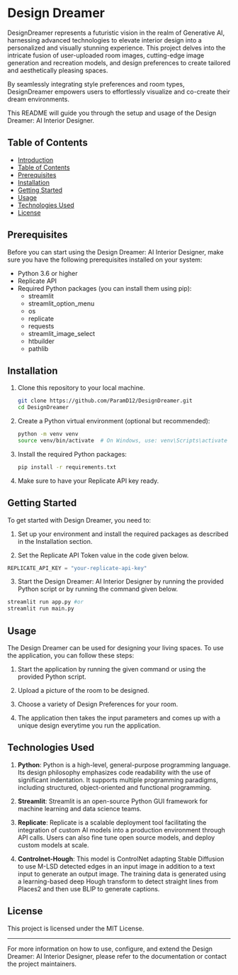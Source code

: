 # Design Dreamer

DesignDreamer represents a futuristic vision in the realm of Generative AI, harnessing advanced technologies to elevate interior design into a personalized and visually stunning experience. This project delves into the intricate fusion of user-uploaded room images, cutting-edge image generation and recreation models, and design preferences to create tailored and aesthetically pleasing spaces. 

By seamlessly integrating style preferences and room types, DesignDreamer empowers users to effortlessly visualize and co-create their dream environments.

This README will guide you through the setup and usage of the Design Dreamer: AI Interior Designer.

## Table of Contents

- [Introduction](#design-dreamer)
- [Table of Contents](#table-of-contents)
- [Prerequisites](#prerequisites)
- [Installation](#installation)
- [Getting Started](#getting-started)
- [Usage](#usage)
- [Technologies Used](#technologies-used)
- [License](#license)

## Prerequisites

Before you can start using the Design Dreamer: AI Interior Designer, make sure you have the following prerequisites installed on your system:

- Python 3.6 or higher
- Replicate API
- Required Python packages (you can install them using pip):
  -  streamlit
  - streamlit_option_menu 
  - os
  - replicate
  - requests
  - streamlit_image_select
  - htbuilder
  - pathlib

## Installation

1. Clone this repository to your local machine.

    ```bash
    git clone https://github.com/ParamD12/DesignDreamer.git
    cd DesignDreamer
    ```

2. Create a Python virtual environment (optional but recommended):

    ```bash
    python -m venv venv
    source venv/bin/activate  # On Windows, use: venv\Scripts\activate
    ```

3. Install the required Python packages:

    ```bash
    pip install -r requirements.txt
    ```

4. Make sure to have your Replicate API key ready.

## Getting Started

To get started with Design Dreamer, you need to:

1. Set up your environment and install the required packages as described in the Installation section.

2. Set the Replicate API Token value in the code given below.

```python
REPLICATE_API_KEY = "your-replicate-api-key"
```

3. Start the Design Dreamer: AI Interior Designer by running the provided Python script or by running the command given below.

```bash
streamlit run app.py #or
streamlit run main.py
```

## Usage

The Design Dreamer can be used for designing your living spaces. To use the application, you can follow these steps:

1. Start the application by running the given command or using the provided Python script.

2. Upload a picture of the room to be designed.

3. Choose a variety of Design Preferences for your room.

4. The application then takes the input parameters and comes up with a unique design everytime you run the application.

## Technologies Used

1. **Python**: Python is a high-level, general-purpose programming language. Its design philosophy emphasizes code readability with the use of significant indentation. It supports multiple programming paradigms, including structured, object-oriented and functional programming.

2. **Streamlit**: Streamlit is an open-source Python GUI framework for machine learning and data science teams.

3. **Replicate**: Replicate is a scalable deployment tool facilitating the integration of custom AI models into a production environment through API calls. Users can also fine tune open source models, and deploy custom models at scale.

4. **Controlnet-Hough**: This model is ControlNet adapting Stable Diffusion to use M-LSD detected edges in an input image in addition to a text input to generate an output image. The training data is generated using a learning-based deep Hough transform to detect straight lines from Places2 and then use BLIP to generate captions.

## License

This project is licensed under the MIT License.

---

For more information on how to use, configure, and extend the Design Dreamer: AI Interior Designer, please refer to the documentation or contact the project maintainers.
